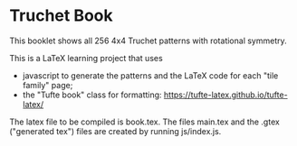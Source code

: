 # Truchet Book

This booklet shows all 256 4x4 Truchet patterns with rotational symmetry.

This is a LaTeX learning project that uses 
- javascript to generate the patterns and the LaTeX code for each "tile family" page;
- the "Tufte book" class for formatting: https://tufte-latex.github.io/tufte-latex/

The latex file to be compiled is book.tex. The files main.tex and the .gtex ("generated tex") files are created by running js/index.js.

